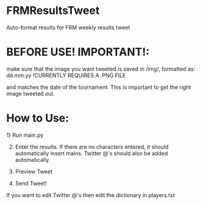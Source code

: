 # FRMResultsTweet
Auto-format results for FRM weekly results tweet


# BEFORE USE! IMPORTANT!:

make sure that the image you want tweeted is saved in /img/, formatted as:
dd.mm.yy
!CURRENTLY REQUIRES A .PNG FILE

and matches the date of the tournament. This is important to get the right image tweeted out.


# How to Use:

1} Run main.py

2) Enter the results. If there are no characters entered, it should automatically insert mains.
   Twitter @'s should also be added automatically

3) Preview Tweet

4) Send Tweet!

If you want to edit Twitter @'s then edit the dictionary in players.txt
